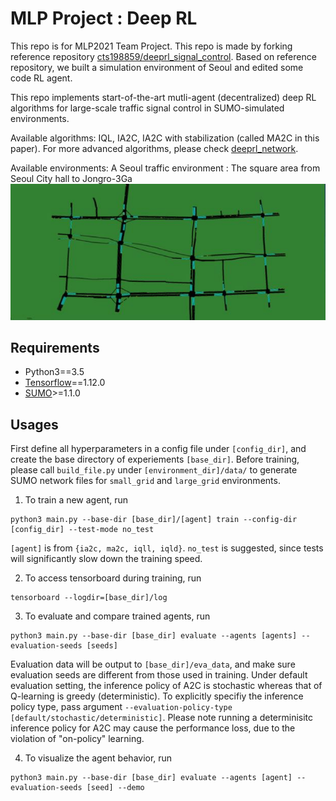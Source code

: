 # MLP Project : Deep RL 
This repo is for MLP2021 Team Project. This repo is made by forking reference repository [cts198859/deeprl_signal_control](https://github.com/cts198859/deeprl_signal_control). Based on reference repository, we built a simulation environment of Seoul and edited some code  RL agent. 

This repo implements start-of-the-art mutli-agent (decentralized) deep RL algorithms for large-scale traffic signal control in SUMO-simulated environments.


Available algorithms:
IQL, IA2C, IA2C with stabilization (called MA2C in this paper). For more advanced algorithms, please check [deeprl_network](https://github.com/cts198859/deeprl_network). 

Available environments:
A Seoul traffic environment : The square area from Seoul City hall to Jongro-3Ga
![](./figs/capture01.JPG)

## Requirements
* Python3==3.5
* [Tensorflow](http://www.tensorflow.org/install)==1.12.0
* [SUMO](http://sumo.dlr.de/wiki/Installing)>=1.1.0


## Usages
First define all hyperparameters in a config file under `[config_dir]`, and create the base directory of experiements `[base_dir]`. Before training, please call `build_file.py` under `[environment_dir]/data/` to generate SUMO network files for `small_grid` and `large_grid` environments.

1. To train a new agent, run
~~~
python3 main.py --base-dir [base_dir]/[agent] train --config-dir [config_dir] --test-mode no_test
~~~
`[agent]` is from `{ia2c, ma2c, iqll, iqld}`. `no_test` is suggested, since tests will significantly slow down the training speed.

2. To access tensorboard during training, run
~~~
tensorboard --logdir=[base_dir]/log
~~~

3. To evaluate and compare trained agents, run
~~~
python3 main.py --base-dir [base_dir] evaluate --agents [agents] --evaluation-seeds [seeds]
~~~
Evaluation data will be output to `[base_dir]/eva_data`, and make sure evaluation seeds are different from those used in training. Under default evaluation setting, the inference policy of A2C is stochastic whereas that of Q-learning is greedy (deterministic). To explicitly specifiy the inference policy type, pass argument `--evaluation-policy-type [default/stochastic/deterministic]`. Please note running a determinisitc inference policy for A2C may cause the performance loss, due to the violation of "on-policy" learning.   

4. To visualize the agent behavior, run
~~~
python3 main.py --base-dir [base_dir] evaluate --agents [agent] --evaluation-seeds [seed] --demo
~~~

